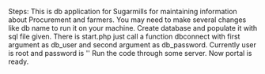 Steps:
This is db application for Sugarmills for maintaining information about Procurement and farmers.
You may need to make several changes like db name to run it on your machine.
Create database and populate it with sql file given.
There is start.php
just call a function dbconnect with first argument as db_user and second argument as db_password. Currently user is root and password is ''
Run the code through some server.
Now portal is ready.

